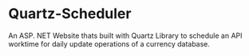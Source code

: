 # Quartz-Scheduler
An ASP. NET Website thats built with Quartz Library to schedule an API worktime for daily update operations of a currency database.
